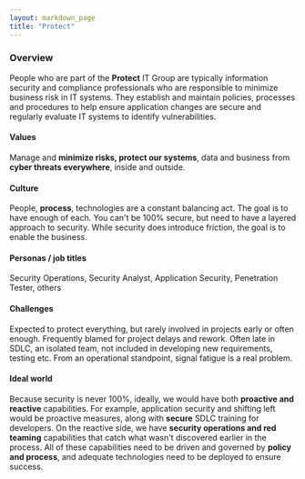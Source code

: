 ```yaml
---
layout: markdown_page
title: "Protect"
---
```


### **Overview**

People who are part of the **Protect** IT Group are typically information security and compliance professionals who are responsible to minimize business risk in IT systems. They establish and maintain policies, processes and procedures to help ensure application changes are secure and regularly evaluate IT systems to identify vulnerabilities.


#### **Values**

Manage and **minimize risks, protect our systems**, data and business from **cyber threats everywhere**, inside and outside.


#### **Culture**

People, **process**, technologies are a constant balancing act.  The goal is to have enough of each.  You can't be 100% secure, but need to have a layered approach to security.  While security does introduce friction, the goal is to enable the business.


#### **Personas / job titles**

Security Operations, Security Analyst, Application Security, Penetration Tester, others


#### **Challenges**

Expected to protect everything, but rarely involved in projects early or often enough. Frequently blamed for project delays and rework. Often late in SDLC, an isolated team, not included in developing new requirements, testing etc. From an operational standpoint, signal fatigue is a real problem.


#### **Ideal world**

Because security is never 100%, ideally, we would have both **proactive and reactive** capabilities. For example, application security and shifting left would be proactive measures, along with **secure** SDLC training for developers. On the reactive side, we have **security operations and red teaming** capabilities that catch what wasn't discovered earlier in the process. All of these capabilities need to be driven and governed by **policy and process**, and adequate technologies need to be deployed to ensure success.
